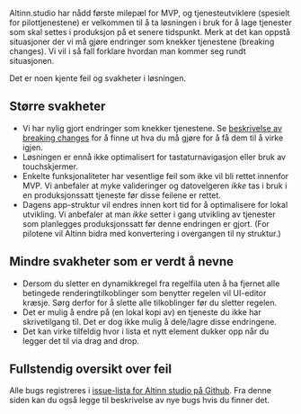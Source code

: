 Altinn.studio har nådd første milepæl for MVP, og tjenesteutviklere (spesielt for pilottjenestene) er velkommen til å ta løsningen i bruk for å lage tjenester som skal settes i produksjon på et senere tidspunkt. Merk at det kan oppstå situasjoner der vi må gjøre endringer som knekker tjenestene (breaking changes). Vi vil i så fall forklare hvordan man kommer seg rundt situasjonen.

Det er noen kjente feil og svakheter i løsningen.

## Større svakheter

- Vi har nylig gjort endringer som knekker tjenestene. Se [beskrivelse av breaking changes](https://docs.altinn.studio/known-issues/breaking-changes/) for å finne ut hva du må gjøre for å få dem til å virke igjen.
- Løsningen er ennå ikke optimalisert for tastaturnavigasjon eller bruk av touchskjermer.
- Enkelte funksjonaliteter har vesentlige feil som ikke vil bli rettet innenfor MVP. Vi anbefaler at myke valideringer og datovelgeren *ikke* tas i bruk i en produksjonssatt tjeneste før disse feilene er rettet.
- Dagens app-struktur vil endres innen kort tid for å optimalisere for lokal utvikling. Vi anbefaler at man *ikke* setter i gang utvikling av tjenester som planlegges produksjonssatt før denne endringen er gjort. (For pilotene vil Altinn bidra med konvertering i overgangen til ny struktur.)

## Mindre svakheter som er verdt å nevne

- Dersom du sletter en dynamikkregel fra regelfila uten å ha fjernet alle betingede renderingtilkoblinger som benytter regelen vil UI-editor kræsje. Sørg derfor for å slette alle tilkoblinger før du sletter regelen.
- Det er mulig å endre på (en lokal kopi av) en tjeneste du ikke har skrivetilgang til. Det er dog ikke mulig å dele/lagre disse endringene.
- Det kan virke tilfeldig hvor i lista et nytt element dukker opp når du legger det til via drag and drop.

## Fullstendig oversikt over feil

Alle bugs registreres i [issue-lista for Altinn studio på Github](https://github.com/Altinn/altinn-studio/issues?q=is%3Aopen+is%3Aissue+label%3Abug). Fra denne siden kan du også legge til beskrivelse av nye bugs hvis du finner det.
